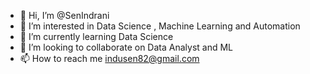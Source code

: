 - 👋 Hi, I’m @SenIndrani
- 👀 I’m interested in Data Science , Machine Learning and Automation
- 🌱 I’m currently learning Data Science
- 💞️ I’m looking to collaborate on Data Analyst and ML 
- 📫 How to reach me indusen82@gmail.com

<!---
SenIndrani/SenIndrani is a ✨ special ✨ repository because its `README.md` (this file) appears on your GitHub profile.
You can click the Preview link to take a look at your changes.
--->
